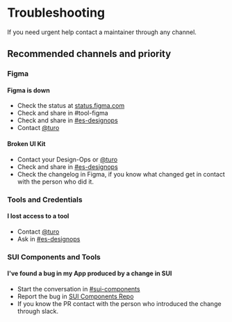 # Troubleshooting

If you need urgent help contact a maintainer through any channel.

## Recommended channels and priority

### Figma

#### Figma is down

- Check the status at [status.figma.com](https://status.figma.com/)
- Check and share in #tool-figma
- Check and share in [#es-designops](https://adevinta.slack.com/archives/G01ETB0PNMC)
- Contact [@turo](https://adevinta.slack.com/archives/D017VLGFLMV)

#### Broken UI Kit

- Contact your Design-Ops or [@turo](https://adevinta.slack.com/archives/D017VLGFLMV)
- Check and share in [#es-designops](https://adevinta.slack.com/archives/G01ETB0PNMC)
- Check the changelog in Figma, if you know what changed get in contact with the person who did it. 

### Tools and Credentials

#### I lost access to a tool

- Contact [@turo](https://adevinta.slack.com/archives/D017VLGFLMV)
- Ask in [#es-designops](https://adevinta.slack.com/archives/G01ETB0PNMC)

### SUI Components and Tools

#### I've found a bug in my App produced by a change in SUI

- Start the conversation in [#sui-components](https://adevinta.slack.com/archives/C018Q6WBJ85)
- Report the bug in [SUI Components Repo](https://github.com/SUI-Components/sui-components/issues/new?template=report-a-bug---issue.md)
- If you know the PR contact with the person who introduced the change through slack. 